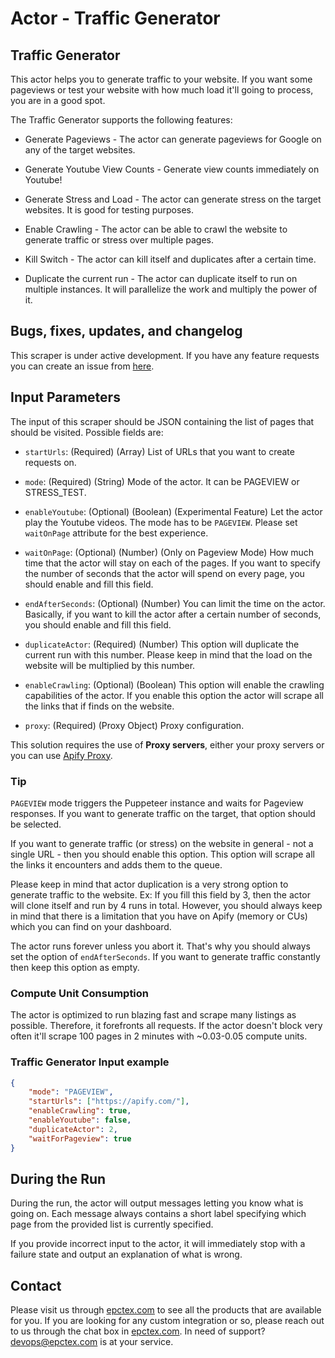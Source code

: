 # Actor - Traffic Generator

## Traffic Generator

This actor helps you to generate traffic to your website. If you want some pageviews or test your website with how much load it'll going to process, you are in a good spot.

The Traffic Generator supports the following features:

-   Generate Pageviews - The actor can generate pageviews for Google on any of the target websites.

-   Generate Youtube View Counts - Generate view counts immediately on Youtube!

-   Generate Stress and Load - The actor can generate stress on the target websites. It is good for testing purposes.

-   Enable Crawling - The actor can be able to crawl the website to generate traffic or stress over multiple pages.

-   Kill Switch - The actor can kill itself and duplicates after a certain time.

-   Duplicate the current run - The actor can duplicate itself to run on multiple instances. It will parallelize the work and multiply the power of it.

## Bugs, fixes, updates, and changelog

This scraper is under active development. If you have any feature requests you can create an issue from [here](https://github.com/epctex/traffic-generator/issues).

## Input Parameters

The input of this scraper should be JSON containing the list of pages that should be visited. Possible fields are:

- `startUrls`: (Required) (Array) List of URLs that you want to create requests on.

- `mode`: (Required) (String) Mode of the actor. It can be PAGEVIEW or STRESS_TEST.

- `enableYoutube`: (Optional) (Boolean) (Experimental Feature) Let the actor play the Youtube videos. The mode has to be `PAGEVIEW`. Please set `waitOnPage` attribute for the best experience.

- `waitOnPage`: (Optional) (Number) (Only on Pageview Mode) How much time that the actor will stay on each of the pages. If you want to specify the number of seconds that the actor will spend on every page, you should enable and fill this field.

- `endAfterSeconds`: (Optional) (Number) You can limit the time on the actor. Basically, if you want to kill the actor after a certain number of seconds, you should enable and fill this field.

- `duplicateActor`: (Required) (Number) This option will duplicate the current run with this number. Please keep in mind that the load on the website will be multiplied by this number.

- `enableCrawling`: (Optional) (Boolean) This option will enable the crawling capabilities of the actor. If you enable this option the actor will scrape all the links that if finds on the website.

- `proxy`: (Required) (Proxy Object) Proxy configuration.

This solution requires the use of **Proxy servers**, either your proxy servers or you can use [Apify Proxy](https://www.apify.com/docs/proxy).

### Tip

`PAGEVIEW` mode triggers the Puppeteer instance and waits for Pageview responses. If you want to generate traffic on the target, that option should be selected.

If you want to generate traffic (or stress) on the website in general - not a single URL - then you should enable this option. This option will scrape all the links it encounters and adds them to the queue.

Please keep in mind that actor duplication is a very strong option to generate traffic to the website. Ex: If you fill this field by 3, then the actor will clone itself and run by 4 runs in total. However, you should always keep in mind that there is a limitation that you have on Apify (memory or CUs) which you can find on your dashboard.

The actor runs forever unless you abort it. That's why you should always set the option of `endAfterSeconds`. If you want to generate traffic constantly then keep this option as empty.

### Compute Unit Consumption

The actor is optimized to run blazing fast and scrape many listings as possible. Therefore, it forefronts all requests. If the actor doesn't block very often it'll scrape 100 pages in 2 minutes with ~0.03-0.05 compute units.

### Traffic Generator Input example

```json
{
    "mode": "PAGEVIEW",
    "startUrls": ["https://apify.com/"],
    "enableCrawling": true,
    "enableYoutube": false,
    "duplicateActor": 2,
    "waitForPageview": true
}
```

## During the Run

During the run, the actor will output messages letting you know what is going on. Each message always contains a short label specifying which page from the provided list is currently specified.

If you provide incorrect input to the actor, it will immediately stop with a failure state and output an explanation of what is wrong.

## Contact
Please visit us through [epctex.com](https://epctex.com) to see all the products that are available for you. If you are looking for any custom integration or so, please reach out to us through the chat box in [epctex.com](https://epctex.com). In need of support? [devops@epctex.com](mailto:devops@epctex.com) is at your service.
